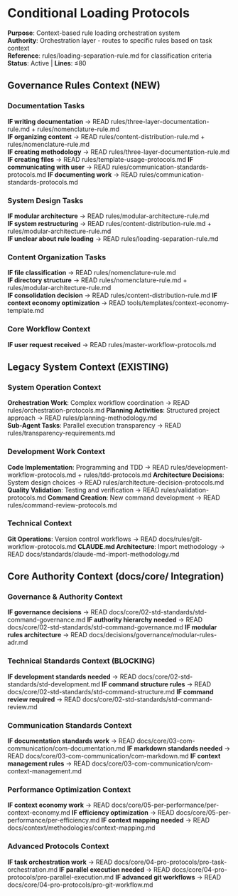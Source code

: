 # Conditional Loading Protocols

**Purpose**: Context-based rule loading orchestration system  
**Authority**: Orchestration layer - routes to specific rules based on task context  
**Reference**: rules/loading-separation-rule.md for classification criteria  
**Status**: Active | **Lines**: ≤80

## Governance Rules Context (NEW)

### Documentation Tasks
**IF writing documentation** → READ rules/three-layer-documentation-rule.md + rules/nomenclature-rule.md  
**IF organizing content** → READ rules/content-distribution-rule.md + rules/nomenclature-rule.md  
**IF creating methodology** → READ rules/three-layer-documentation-rule.md
**IF creating files** → READ rules/template-usage-protocols.md
**IF communicating with user** → READ rules/communication-standards-protocols.md
**IF documenting work** → READ rules/communication-standards-protocols.md

### System Design Tasks
**IF modular architecture** → READ rules/modular-architecture-rule.md  
**IF system restructuring** → READ rules/content-distribution-rule.md + rules/modular-architecture-rule.md  
**IF unclear about rule loading** → READ rules/loading-separation-rule.md

### Content Organization Tasks  
**IF file classification** → READ rules/nomenclature-rule.md  
**IF directory structure** → READ rules/nomenclature-rule.md + rules/modular-architecture-rule.md  
**IF consolidation decision** → READ rules/content-distribution-rule.md
**IF context economy optimization** → READ tools/templates/context-economy-template.md

### Core Workflow Context
**IF user request received** → READ rules/master-workflow-protocols.md

## Legacy System Context (EXISTING)

### System Operation Context
**Orchestration Work**: Complex workflow coordination → READ rules/orchestration-protocols.md
**Planning Activities**: Structured project approach → READ rules/planning-methodology.md  
**Sub-Agent Tasks**: Parallel execution transparency → READ rules/transparency-requirements.md

### Development Work Context
**Code Implementation**: Programming and TDD → READ rules/development-workflow-protocols.md + rules/tdd-protocols.md
**Architecture Decisions**: System design choices → READ rules/architecture-decision-protocols.md
**Quality Validation**: Testing and verification → READ rules/validation-protocols.md
**Command Creation**: New command development → READ rules/command-review-protocols.md

### Technical Context
**Git Operations**: Version control workflows → READ docs/rules/git-workflow-protocols.md
**CLAUDE.md Architecture**: Import methodology → READ docs/standards/claude-md-import-methodology.md

## Core Authority Context (docs/core/ Integration)

### Governance & Authority Context
**IF governance decisions** → READ docs/core/02-std-standards/std-command-governance.md
**IF authority hierarchy needed** → READ docs/core/02-std-standards/std-command-governance.md
**IF modular rules architecture** → READ docs/decisions/governance/modular-rules-adr.md

### Technical Standards Context (BLOCKING)
**IF development standards needed** → READ docs/core/02-std-standards/std-development.md
**IF command structure rules** → READ docs/core/02-std-standards/std-command-structure.md
**IF command review required** → READ docs/core/02-std-standards/std-command-review.md

### Communication Standards Context
**IF documentation standards work** → READ docs/core/03-com-communication/com-documentation.md
**IF markdown standards needed** → READ docs/core/03-com-communication/com-markdown.md
**IF context management rules** → READ docs/core/03-com-communication/com-context-management.md

### Performance Optimization Context
**IF context economy work** → READ docs/core/05-per-performance/per-context-economy.md
**IF efficiency optimization** → READ docs/core/05-per-performance/per-efficiency.md
**IF context mapping needed** → READ docs/context/methodologies/context-mapping.md

### Advanced Protocols Context
**IF task orchestration work** → READ docs/core/04-pro-protocols/pro-task-orchestration.md
**IF parallel execution needed** → READ docs/core/04-pro-protocols/pro-parallel-execution.md
**IF advanced git workflows** → READ docs/core/04-pro-protocols/pro-git-workflow.md